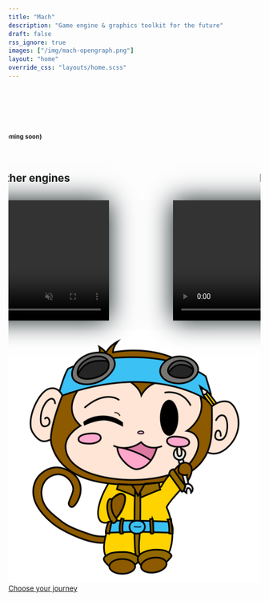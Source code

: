 ```yaml
---
title: "Mach"
description: "Game engine & graphics toolkit for the future"
draft: false
rss_ignore: true
images: ["/img/mach-opengraph.png"]
layout: "home"
override_css: "layouts/home.scss"
---
```


<style>
.p-section {
    display: flex;
    flex-direction: row;
    padding-top: 3rem;
    margin-top: 0;
    align-items: center;
    justify-content: center;
}
.p-section:last-child {
    padding-bottom: 3rem;
}
.p-section-right {
    margin-left: 1rem;
}
.p-img-left {
    height: 10rem;
    margin-left: 4.5rem;
}
.p-img-right {
    height: 10rem;
    margin-right: 4.5rem;
}
.p-img-small {
    height: 6rem;
}
.p-logo { margin-right: 3rem; margin-top: 2rem; }
.p-logo>img {
    height: 10rem;
    width: 100%;
}
.p-early-stages-left {
    text-align: right;
    padding-right: 2rem;
    border-right: 1px solid gray;
    height: 12rem;
    justify-content: center;
    display: flex;
    flex-direction: column;
}
.p-early-stages-right {
    text-align: left;
}

.contributors img,
.sponsors img {
    width: 3rem;
    height: 3rem;
    margin: .25rem;
}
.contributors h2,
.sponsors h2 {
    text-shadow: 2px 2px black;
}

@media (max-width:700px) {
    .p-logo { margin: auto; margin-top: 0; margin-bottom: -2rem; }
    .p-logo img { margin-top: -1rem; }
    .p-section { margin-top: 4rem; flex-direction: column; }
    .p-section h2 { text-align: center; }
    .p-section-right { margin-left: 0; }
    .p-section small { margin: 0; display: block; text-align: center; }
    .p-img-left { margin: auto; margin-top: 2rem; margin-bottom: -1rem; height: 6rem; }
    .p-img-right { margin: auto; margin-bottom: 2rem; margin-top: -1rem; height: 6rem; }
    .p-section.contributors>div>div,
    .p-section.sponsors>div>div {
        text-align: center !important;
    }
    .p-section.contributors>img,
    .p-section.sponsors>img {
        position: relative;
        left: -1rem;
        top: 3rem;
    }
    .p-early-stages-left {
        border: 0;
        padding: 0;
        height: auto;
    }
    .p-early-stages-left>p {
        font-size: 83%; /* <small> */
    }
    .p-section.get-involved > div {
        width: auto !important;
    }
    .p-section.get-involved > div > p {
        text-align: center;
    }
    .p-section.get-involved > div:nth-child(2) {
        margin: auto !important;
        margin-top: 2rem !important;
    }
    .p-section iframe {
        width: 100%;
        height: 15rem;
    }
}

.choose-your-journey {
    display: flex;
    flex-direction: column;
    height: calc(100vh - 3rem);
    min-height: 47.5rem;
    max-width: 100%;
    overflow: hidden;
}
.choose-your-journey>.options {
    display: flex;
    flex-direction: row;
    justify-content: center;
}
.choose-your-journey .engine,
.choose-your-journey .core {
    display: flex;
    flex-direction: column;
}
.choose-your-journey .content>h1 {
    margin-top: 3rem;
}
.choose-your-journey .content>h2 {
    margin-bottom: 1rem;
}
.choose-your-journey .content>a>video {
    width: 30rem;
    margin-top: 1rem;
    margin-bottom: 1rem;
    box-shadow: 0 0 0rem #0a1619;
    animation-duration: 2s;
    animation-iteration-count: 1;
    animation-name: boxShadowFadeIn;
    animation-timing-function: ease-out;
    animation-fill-mode: forwards;
}
@keyframes boxShadowFadeIn {
    0% {
        box-shadow: 0 0 0rem #0a1619;
    }
    100% {
        box-shadow: 0 0 3rem #0a1619;
    }
}
.choose-your-journey .engine>.content,
.choose-your-journey .core>.content {
    display: flex;
    flex-direction: column;
    text-align: left;
    margin-top: 1rem;
}
.choose-your-journey .core>.content {
    align-items: flex-end;
    position: relative;
    left: 15%;
    margin-right: 2rem;
    align-self: start;
}
.choose-your-journey .engine>.content {
    margin-left: 2rem;
    align-self: end;
    position: relative;
    right: 10%;
}
.choose-your-journey .engine {
}
.choose-your-journey .core {
}
img.p-community-icon {
    height: 100%;
    /* https://codepen.io/sosuke/pen/Pjoqqp */
    filter: invert(100%) sepia(100%) saturate(0%) hue-rotate(143deg) brightness(105%) contrast(104%);
}
a.p-community-icon {
    padding: 1rem;
    display: inline-block;
    height: 3rem;
    text-decoration: none;
}

.p-section.final-choose-your-journey {
    padding-top: 20%;
    padding-bottom: 15%;
}
.p-section .big-button:before {
    background: rgba(255, 255, 255, 0.3);
}

.always-open-source>div {
    padding-left: 0;
}
.always-open-source img {
    border-radius: 100%;
    height: 7.5rem;
    margin-right: 3rem;
}
</style>

<div class="choose-your-journey">
    <div class="options">
        <div class="engine">
            <div class="content">
                <h1 style="font-size: 40px;">Mach engine <span style="font-size: 12px;">(coming soon)</span></h1>
                <h2>Competitive in spirit with other engines</h2>
                <a href="/docs/engine">
                    <video autoplay loop muted>
                        <source src="https://user-images.githubusercontent.com/3173176/210317135-9f3d068b-cdb8-40a1-b23d-cebaa0a962f3.webm" type="video/webm">
                    </video>
                </a>
            </div>
        </div>
        <div class="core">
            <div class="content">
                <h1 style="font-size: 40px;">Mach core</h1>
                <h2>Modern alternative to SDL/etc</h2>
                <a href="/docs/core">
                    <video autoplay loop muted>
                        <source src="https://user-images.githubusercontent.com/3173176/210314999-b092b6f2-34ae-45aa-b6e9-c553a034835d.webm" type="video/webm">
                    </video>
                </a>
            </div>
        </div>
    </div>
    <div>
        <a href="/docs" class="big-button">
            <img src="/img/wrench.svg">
            Choose your journey
        </a>
    </div>
</div>

<div class="color-fg" style="margin-top: 3rem;">
    <div class="p-section glass" style="height: 6rem; box-shadow: 0 0 3rem black; padding-bottom: 1rem; padding-top: 1rem; margin-top: 0; clip-path: inset(0 0 -10rem 0)">
        <a href="https://ziglang.org">
            <img style="float: left; height: 5rem; margin-right: 1rem; margin-top: 0.5rem;" class="p-image-left" src="https://raw.githubusercontent.com/ziglang/logo/6446ba8e37a0651da720d8869e1ce9264fa0c0b9/zig-mark.svg">
        </a>
        <h1 style="margin-top: 0;">Built with love, hard-work & Zig</h1>
    </div>
    <div class="p-section color-bg">
        <strong style="width: 40rem; border-left: 2px solid black; border-right: 2px solid black; text-align: left; padding: 1rem; padding-top: 0; padding-bottom: 0; margin-top: 0;"><a href="https://ziglang.org">Zig</a> is a general-purpose simple programming language featuring compile-time code execution, blazing-fast compilation speeds, and bare-metal performance.</strong>
    </div>
    <div class="p-section color-bg">
        <video autoplay loop muted playsinline style="width: 24rem;">
        <source src="https://user-images.githubusercontent.com/3173176/210317154-90e7a41c-2b44-4ee6-956f-5a93285e19ef.webm" type="video/webm">
        </video>
        <div class="p-section-right">
            <div style="text-align: left;">
                <h2>Try it out in just ~60 seconds</h2>
                <small style="margin-left: 1rem; display: inline-block; width: 35rem;">Only  zig, git, and curl required. No build tools, no system dependencies. (<a href="/doc/about#zero-fuss-installation">how?</a>)</small>
            </div>
            <div>
<code><pre class="code">
git clone --recursive https://github.com/hexops/mach-examples
cd mach-examples/
zig build run-textured-cube
</pre></code>
                <small>Requires <a href="https://ziglang.org">zig 0.11.x</a> | 
    <a href="/docs/core/known-issues">known issues</a>
    </small>
            </div>
        </div>
    </div>
    <div class="p-section color-bg">
        <div style="text-align: left;">
            <h2>Effortless cross-compilation</h2>
            <p>Cross-compile to Windows, macOS, Linux & Steam Deck at the flip of a switch. WebAssembly, Android & iOS coming soon.</p>
<code><pre class="code">
<strong>$</strong> zig build -Dtarget=x86_64-windows
<strong>$</strong> zig build -Dtarget=x86_64-linux
<strong>$</strong> zig build -Dtarget=x86_64-macos
<strong>$</strong> zig build -Dtarget=aarch64-macos
</pre></code>
        </div>
        <img class="p-img-left auto-color" src="/img/cpu.svg"></img>
    </div>
    <div class="p-section color-bg">
        <img class="p-img-right auto-color" style="height: 12rem; margin-right: 1rem;" src="/img/penguin.svg"></img>
        <div style="text-align: left;">
            <h2>First-class Linux support</h2>
            <p>We aim to <em>truly</em> support Linux. Native Vulkan, and OpenGL/GLES fallbacks, plus support for both X11 and Wayland in the same binary via runtime detection.</p>
            <p>From mesa drivers-to your experimental compositor-and broken vsync implementation, we'll make it run as well as we can.</p>
        </div>
    </div>
</div>


<div class="color-fg" style="clip-path: inset(0 0 -1rem 0)">
    <div class="p-section glass" style="height: 6rem; box-shadow: 0 0 3rem black; padding-bottom: 1rem; padding-top: 1rem; margin-top: 0;">
        <img style="float: left; height: 8rem; margin-right: 1rem; margin-top: -1rem; margin-bottom: -1rem;" class="p-image-left" src="/img/core.svg">
        <h1 style="margin-top: 0; text-align: left;">Mach core & standalone libraries</h1>
    </div>
    <div class="p-section color-bg">
        <strong style="width: 40rem; border-left: 2px solid black; border-right: 2px solid black; text-align: left; padding: 1rem; padding-top: 0; padding-bottom: 0; margin-top: 0;">Mach engine is built atop a solid foundation called <em>Mach core</em> and a set of standalone libraries, which together help build the Zig gamedev ecosystem.</strong>
    </div>
    <div class="p-section color-bg">
        <div style="text-align: left;">
            <h2>A modern alternative to SDL/etc</h2>
            <p><a href="/docs/core"><em>Mach core</em></a> provides a Window+Input+GPU, nothing else.</p>
            <p>Includes zero-fuss installation, cross-compilation at the flip of a switch, and the power of Vulkan/DirectX/Metal/OpenGL in a concise, modern graphics API (including compute) natively using Google's WebGPU implementation.</p>
            <p>Use it from Zig or via our C ABI, and soon you'll be able to compile to WebAssembly and Mobile targets using the same API.</p>
        </div>
        <img class="p-img-left auto-color-inverted" style="height: 12rem;" src="/img/mach_core_icon.svg"></img>
    </div>
    <div class="p-section color-bg">
        <div style="text-align: center;">
            <a href="docs/core/libraries">
                <h2 style="margin-top: 0; text-align: center;">Standalone libraries</h2>
            </a>
            <p>Mach provides 11+ high-quality standalone Zig libraries, helping to build out the Zig gamedev ecosystem.</p>
            <br/>
            <a href="docs/core/libraries#gpu" class="img-link">
                <picture>
                    <source media="(prefers-color-scheme: dark)" srcset="/assets/media/gpu/logo_standalone_dark.svg">
                    <img alt="mach/gpu" src="/assets/media/gpu/logo_standalone_light.svg" style="height: 5rem; margin-right: 1rem; margin-top: 0.5rem;">
                </picture>
            </a>
            <a href="docs/core/libraries#ecs" class="img-link">
                <picture>
                    <source media="(prefers-color-scheme: dark)" srcset="/assets/media/ecs/logo_standalone_dark.svg">
                    <img alt="mach/ecs" src="/assets/media/ecs/logo_standalone_light.svg" style="height: 5rem; margin-right: 1rem; margin-top: 0.5rem;">
                </picture>
            </a>
            <a href="docs/core/libraries#sysaudio" class="img-link">
                <picture>
                    <source media="(prefers-color-scheme: dark)" srcset="/assets/media/sysaudio/logo_standalone_dark.svg">
                    <img alt="mach/sysaudio" src="/assets/media/sysaudio/logo_standalone_light.svg" style="height: 5rem; margin-right: 1rem; margin-top: 0.5rem;">
                </picture>
            </a>
            <a href="docs/core/libraries#sysjs" class="img-link">
                <picture>
                    <source media="(prefers-color-scheme: dark)" srcset="/assets/media/sysjs/logo_standalone_dark.svg">
                    <img alt="mach/gpu" src="/assets/media/sysjs/logo_standalone_light.svg" style="height: 5rem; margin-right: 1rem; margin-top: 0.5rem;">
                </picture>
            </a>
        </div>
    </div>
</div>


<div class="color-fg" style="clip-path: inset(0 0 -1rem 0)">
    <div class="p-section glass" style="height: 6rem; box-shadow: 0 0 3rem black; padding-bottom: 1rem; padding-top: 1rem; margin-top: 0;">
        <picture>
            <source media="(prefers-color-scheme: dark)" srcset="/assets/media/mach/icon_dark.svg">
            <img alt="Mach" style="height: 8rem; margin-right: 1rem; padding-top: 3rem; margin-top: -3.5rem; margin-bottom: -1rem;" src="/assets/media/mach/icon_light.svg">
        </picture>
        <h1 style="margin-top: 0; text-align: left;">Mach engine (coming soon)</h1>
    </div>
    <div class="p-section color-bg">
        <strong style="width: 40rem; border-left: 2px solid black; border-right: 2px solid black; text-align: left; padding: 1rem; padding-top: 0; padding-bottom: 0; margin-top: 0;">Our higher-level libraries for <em>Mach engine</em> are not ready for use yet, and work on the GUI editor has not yet begun. This section is to give a taste of what we're building towards.</strong>
    </div>
    <div class="p-section color-bg">
        <div style="text-align: left;">
            <h2>Modular</h2>
            <p><a href="doc/engine">Mach engine</a> is designed to be <em>modular</em>, the only part you must adopt is our Entity Component System (as all modules are built using this to integrate with one another.)</p>
            <p>All modules will be <em>optional</em>, so that you can easily plug-and-play different ones for making GUIs, rendering 2D sprites, 3D meshes, physics & more.</p>
        </div>
        <img class="p-img-left auto-color" src="/img/puzzle_heart.svg"></img>
    </div>
    <div class="p-section color-bg">
        <img class="p-img-right auto-color" src="/img/thought_bubble.svg" style="height: 12rem; margin-right: 1rem;"></img>
        <div style="text-align: left;">
            <h2>Competitive in spirit with other engines</h2>
            <p>We're planning a fully-fledged set of deeply integrated tools, a proper editor, the whole deal-we're not kidding around here.</p>
            <p>But we're also realistic, and only want to speak once we really have something to show that you'll love - so please wait to hear our voice.</p>
        </div>
    </div>
</div>

<div class="community" style="margin-top: 3rem;">
    <div class="p-section always-open-source">
        <div class="transparent-card">
            <a href="https://github.com/slimsag">
                <img class="p-img-left p-img-small" src="https://avatars.githubusercontent.com/u/3173176?v=4">
            </a>
            <div style="text-align: left;">
                <h2>Open source, always & forever</h2>
                <small style="margin-left: 1rem;">Apache or MIT licensed, at your choosing.</small>
                <p>Stephen here! There are few things in life I am more passionate about than Mach. I've been dreaming of it for over a decade: a modern, modular game engine in a simple & powerful language like Zig, exploring how much more simple and intuitive gamedev tooling could be.</p>
                <p>FOSS <a href="https://devlog.hexops.com/2021/increasing-my-contribution-to-zig-to-200-a-month#i-grew-up-playing-linux-games-like-mania-drive">is in my roots</a>, I believe we should own our tools and they should empower <em>us</em>-not be part of <a href="https://kristoff.it/blog/the-open-source-game/">the 'open source' game</a> where investors sideload a business off the community expecting multi-million dollar returns in a few years. VCs have urged me to take investment and start businesses around my projects, but Mach needs to be for people like you and me-it needs to be <a href="https://kristoff.it/blog/software-you-can-love/">software you can love</a>, and the big tech model is incompatible.</p>
                <p>I work <a href="https://devlog.hexops.com/2021/i-write-code-100-hours-a-week/">double-time</a> towards my dreams: a simple, modest, future where I can earn a living building Mach for you, and creating high-quality games for all. If you can contribute time or <a href="https://github.com/sponsors/slimsag">donate</a> to help me reach my goals, I will be eternally grateful.</p>
            </div>
        </div>
    </div>
    <div class="p-section" style="margin-top: 1rem;">
        <img class="p-img-right" style="height: 20rem; margin-right: 2rem;" src="/img/wrench_rocket.svg">
        <div class="transparent-card" style="width: 30rem; display: block;">
            <h1 style="margin-top: 0;">Community</h1>
            <small>Small but growing, you'll find most of us on Discord and GitHub.</small>
            <br>
            <a href="https://discord.gg/XNG3NZgCqp" class="p-community-icon glass-link">
                <img alt="Discord" class="p-community-icon" src="/img/discord.svg">
            </a>
            <a href="https://github.com/hexops/mach" class="p-community-icon glass-link">
                <img alt="GitHub" class="p-community-icon" src="/img/github.svg">
            </a>
            <a href="https://reddit.com/r/machengine" class="p-community-icon glass-link">
                <img alt="Reddit" class="p-community-icon" src="/img/reddit.svg">
            </a>
            <br>
            <small>There's plenty to do, so if you're eager to get involved please join the community, say hi, check out the code and see if you can contribute!</small>
        </div>
    </div>
    <div class="p-section contributors">
        <div style="max-width: 50rem; width: 100%;">
            <h2>Contributors</h2>
            <div style="text-align: left; margin-top: 1rem;">
                <!--
                    This list is derived from:
                        https://github.com/hexops/mach/graphs/contributors
                        https://github.com/hexops/mach-examples/graphs/contributors
                    Anyone with 15+ commits, and who wishes to be featured here, may be.
                -->
                <a href="https://github.com/alichraghi"><img src="https://images.weserv.nl/?url=github.com/alichraghi.png?v=4&h=60&w=60&fit=cover&mask=circle&maxage=7d" width="60px" alt="" /></a>
                <a href="https://github.com/iddev5"><img src="https://images.weserv.nl/?url=github.com/iddev5.png?v=4&h=60&w=60&fit=cover&mask=circle&maxage=7d" width="60px" alt="" /></a>
                <a href="https://github.com/InKryption"><img src="https://images.weserv.nl/?url=github.com/InKryption.png?v=4&h=60&w=60&fit=cover&mask=circle&maxage=7d" width="60px" alt="" /></a>
                <a href="https://github.com/PiergiorgioZagaria"><img src="https://images.weserv.nl/?url=github.com/PiergiorgioZagaria.png?v=4&h=60&w=60&fit=cover&mask=circle&maxage=7d" width="60px" alt="" /></a>
                <a href="https://github.com/silversquirl"><img src="https://images.weserv.nl/?url=github.com/silversquirl.png?v=4&h=60&w=60&fit=cover&mask=circle&maxage=7d" width="60px" alt="" /></a>
                <a href="https://github.com/kdchambers"><img src="https://images.weserv.nl/?url=github.com/kdchambers.png?v=4&h=60&w=60&fit=cover&mask=circle&maxage=7d" width="60px" alt="" /></a>
            </div>
        </div>
    </div>
    <div class="p-section sponsors">
        <div>
            <h2>Supporters</h2>
            <div style="max-width: 50rem; text-align: left; margin-top: 1rem;">
                <!-- tier2 --><a href="https://github.com/tauoverpi"><img src="https://images.weserv.nl/?url=github.com/tauoverpi.png?v=4&h=60&w=60&fit=cover&mask=circle&maxage=7d" width="60px" alt="" /></a><a href="https://github.com/jamii"><img src="https://images.weserv.nl/?url=github.com/jamii.png?v=4&h=60&w=60&fit=cover&mask=circle&maxage=7d" width="60px" alt="" /></a><a href="https://github.com/ziglang"><img src="https://images.weserv.nl/?url=github.com/ziglang.png?v=4&h=60&w=60&fit=cover&mask=circle&maxage=7d" width="60px" alt="" /></a><a href="https://github.com/shintales"><img src="https://images.weserv.nl/?url=github.com/shintales.png?v=4&h=60&w=60&fit=cover&mask=circle&maxage=7d" width="60px" alt="" /></a><a href="https://github.com/m3talsmith"><img src="https://images.weserv.nl/?url=github.com/m3talsmith.png?v=4&h=60&w=60&fit=cover&mask=circle&maxage=7d" width="60px" alt="" /></a><a href="https://github.com/mitchellh"><img src="https://images.weserv.nl/?url=github.com/mitchellh.png?v=4&h=60&w=60&fit=cover&mask=circle&maxage=7d" width="60px" alt="" /></a><a href="https://github.com/dzrw"><img src="https://images.weserv.nl/?url=github.com/dzrw.png?v=4&h=60&w=60&fit=cover&mask=circle&maxage=7d" width="60px" alt="" /></a><a href="https://github.com/davidroman0O"><img src="https://images.weserv.nl/?url=github.com/davidroman0O.png?v=4&h=60&w=60&fit=cover&mask=circle&maxage=7d" width="60px" alt="" /></a><a href="https://github.com/batiati"><img src="https://images.weserv.nl/?url=github.com/batiati.png?v=4&h=60&w=60&fit=cover&mask=circle&maxage=7d" width="60px" alt="" /></a><a href="https://github.com/arsdragonfly"><img src="https://images.weserv.nl/?url=github.com/arsdragonfly.png?v=4&h=60&w=60&fit=cover&mask=circle&maxage=7d" width="60px" alt="" /></a><!-- tier2 --><!-- tier1 --><a href="https://github.com/mattnite"><img src="https://images.weserv.nl/?url=github.com/mattnite.png?v=4&h=60&w=60&fit=cover&mask=circle&maxage=7d" width="60px" alt="" /></a><a href="https://github.com/andrewrk"><img src="https://images.weserv.nl/?url=github.com/andrewrk.png?v=4&h=60&w=60&fit=cover&mask=circle&maxage=7d" width="60px" alt="" /></a><a href="https://github.com/kristoff-it"><img src="https://images.weserv.nl/?url=github.com/kristoff-it.png?v=4&h=60&w=60&fit=cover&mask=circle&maxage=7d" width="60px" alt="" /></a><a href="https://github.com/TommiSinivuo"><img src="https://images.weserv.nl/?url=github.com/TommiSinivuo.png?v=4&h=60&w=60&fit=cover&mask=circle&maxage=7d" width="60px" alt="" /></a><a href="https://github.com/jayschwa"><img src="https://images.weserv.nl/?url=github.com/jayschwa.png?v=4&h=60&w=60&fit=cover&mask=circle&maxage=7d" width="60px" alt="" /></a><a href="https://github.com/jacobsandlund"><img src="https://images.weserv.nl/?url=github.com/jacobsandlund.png?v=4&h=60&w=60&fit=cover&mask=circle&maxage=7d" width="60px" alt="" /></a><a href="https://github.com/jorangreef"><img src="https://images.weserv.nl/?url=github.com/jorangreef.png?v=4&h=60&w=60&fit=cover&mask=circle&maxage=7d" width="60px" alt="" /></a><a href="https://github.com/karelp"><img src="https://images.weserv.nl/?url=github.com/karelp.png?v=4&h=60&w=60&fit=cover&mask=circle&maxage=7d" width="60px" alt="" /></a><a href="https://github.com/ifreund"><img src="https://images.weserv.nl/?url=github.com/ifreund.png?v=4&h=60&w=60&fit=cover&mask=circle&maxage=7d" width="60px" alt="" /></a><a href="https://github.com/shritesh"><img src="https://images.weserv.nl/?url=github.com/shritesh.png?v=4&h=60&w=60&fit=cover&mask=circle&maxage=7d" width="60px" alt="" /></a><a href="https://github.com/nickcernis"><img src="https://images.weserv.nl/?url=github.com/nickcernis.png?v=4&h=60&w=60&fit=cover&mask=circle&maxage=7d" width="60px" alt="" /></a><a href="https://github.com/user01"><img src="https://images.weserv.nl/?url=github.com/user01.png?v=4&h=60&w=60&fit=cover&mask=circle&maxage=7d" width="60px" alt="" /></a><a href="https://github.com/silversquirl"><img src="https://images.weserv.nl/?url=github.com/silversquirl.png?v=4&h=60&w=60&fit=cover&mask=circle&maxage=7d" width="60px" alt="" /></a><a href="https://github.com/sdnts"><img src="https://images.weserv.nl/?url=github.com/sdnts.png?v=4&h=60&w=60&fit=cover&mask=circle&maxage=7d" width="60px" alt="" /></a><a href="https://github.com/teknico"><img src="https://images.weserv.nl/?url=github.com/teknico.png?v=4&h=60&w=60&fit=cover&mask=circle&maxage=7d" width="60px" alt="" /></a><a href="https://github.com/LostKobrakai"><img src="https://images.weserv.nl/?url=github.com/LostKobrakai.png?v=4&h=60&w=60&fit=cover&mask=circle&maxage=7d" width="60px" alt="" /></a><a href="https://github.com/jagt"><img src="https://images.weserv.nl/?url=github.com/jagt.png?v=4&h=60&w=60&fit=cover&mask=circle&maxage=7d" width="60px" alt="" /></a><a href="https://github.com/ChrisGute"><img src="https://images.weserv.nl/?url=github.com/ChrisGute.png?v=4&h=60&w=60&fit=cover&mask=circle&maxage=7d" width="60px" alt="" /></a><a href="https://github.com/dylanmcdiarmid"><img src="https://images.weserv.nl/?url=github.com/dylanmcdiarmid.png?v=4&h=60&w=60&fit=cover&mask=circle&maxage=7d" width="60px" alt="" /></a><a href="https://github.com/MEATANDMEAT"><img src="https://images.weserv.nl/?url=github.com/MEATANDMEAT.png?v=4&h=60&w=60&fit=cover&mask=circle&maxage=7d" width="60px" alt="" /></a><a href="https://github.com/johnburton"><img src="https://images.weserv.nl/?url=github.com/johnburton.png?v=4&h=60&w=60&fit=cover&mask=circle&maxage=7d" width="60px" alt="" /></a><a href="https://github.com/ryupold"><img src="https://images.weserv.nl/?url=github.com/ryupold.png?v=4&h=60&w=60&fit=cover&mask=circle&maxage=7d" width="60px" alt="" /></a><a href="https://github.com/hryx"><img src="https://images.weserv.nl/?url=github.com/hryx.png?v=4&h=60&w=60&fit=cover&mask=circle&maxage=7d" width="60px" alt="" /></a><a href="https://github.com/r4gus"><img src="https://images.weserv.nl/?url=github.com/r4gus.png?v=4&h=60&w=60&fit=cover&mask=circle&maxage=7d" width="60px" alt="" /></a><a href="https://github.com/kooparse"><img src="https://images.weserv.nl/?url=github.com/kooparse.png?v=4&h=60&w=60&fit=cover&mask=circle&maxage=7d" width="60px" alt="" /></a><a href="https://github.com/Manuzor"><img src="https://images.weserv.nl/?url=github.com/Manuzor.png?v=4&h=60&w=60&fit=cover&mask=circle&maxage=7d" width="60px" alt="" /></a><a href="https://github.com/peartreegames"><img src="https://images.weserv.nl/?url=github.com/peartreegames.png?v=4&h=60&w=60&fit=cover&mask=circle&maxage=7d" width="60px" alt="" /></a><a href="https://github.com/C-BJ"><img src="https://images.weserv.nl/?url=github.com/C-BJ.png?v=4&h=60&w=60&fit=cover&mask=circle&maxage=7d" width="60px" alt="" /></a><a href="https://github.com/gegogi"><img src="https://images.weserv.nl/?url=github.com/gegogi.png?v=4&h=60&w=60&fit=cover&mask=circle&maxage=7d" width="60px" alt="" /></a><!-- tier1 -->
            </div>
        </div>
    </div>
    <div class="p-section final-choose-your-journey">
        <a href="/docs" class="big-button">
            <img src="/img/wrench.svg">
            Choose your journey
        </a>
    </div>
</div>